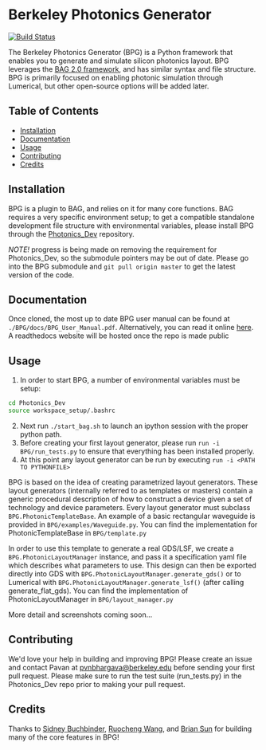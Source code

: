 # Berkeley Photonics Generator 
[![Build Status](https://dev.azure.com/pvnbhargava/BPG_CI/_apis/build/status/pvnbhargava.BPG?branchName=master)](https://dev.azure.com/pvnbhargava/BPG_CI/_build/latest?definitionId=1&branchName=master)

The Berkeley Photonics Generator (BPG) is a Python framework that enables you to generate and simulate silicon photonics 
layout. BPG leverages the [BAG 2.0 framework](https://github.com/ucb-art/BAG_framework), and has similar syntax and 
file structure. BPG is primarily focused on enabling photonic simulation through Lumerical, but other open-source options will 
be added later.

## Table of Contents
- [Installation](#Installation)
- [Documentation](#Documentation)
- [Usage](#Usage)
- [Contributing](#Contributing)
- [Credits](#Credits)

## Installation
BPG is a plugin to BAG, and relies on it for many core functions. BAG requires a very specific environment setup; 
to get a compatible standalone development file structure with environmental variables, please install BPG through 
the [Photonics_Dev](https://github.com/pvnbhargava/Photonics_Dev) repository.

*NOTE!* progress is being made on removing the requirement for Photonics_Dev, so the submodule pointers may be out of date.
Please go into the BPG submodule and `git pull origin master` to get the latest version of the code.

## Documentation
Once cloned, the most up to date BPG user manual can be found at `./BPG/docs/BPG_User_Manual.pdf`. Alternatively, you
can read it online [here](docs/BPG_User_Manual.pdf). A readthedocs website will be hosted once the repo is made public

## Usage
1) In order to start BPG, a number of environmental variables must be setup:
```bash
cd Photonics_Dev
source workspace_setup/.bashrc
```
2) Next run `./start_bag.sh` to launch an ipython session with the proper python path.
3) Before creating your first layout generator, please run `run -i BPG/run_tests.py` to ensure that everything has been 
installed properly.
4) At this point any layout generator can be run by executing `run -i <PATH TO PYTHONFILE>`

BPG is based on the idea of creating parametrized layout generators. These layout generators (internally referred to 
as templates or masters) contain a generic procedural description of how to construct a device given a set 
of technology and device parameters. Every layout generator must subclass `BPG.PhotonicTemplateBase`. An example of a 
basic rectangular waveguide is provided in `BPG/examples/Waveguide.py`. You can find the implementation for PhotonicTemplateBase
in `BPG/template.py`

In order to use this template to generate a real GDS/LSF, we create a `BPG.PhotonicLayoutManager` instance, and pass it a specification
yaml file which describes what parameters to use. This design can then be exported directly into GDS with `BPG.PhotonicLayoutManager.generate_gds()`
or to Lumerical with `BPG.PhotonicLayoutManager.generate_lsf()` (after calling generate_flat_gds). You can find the implementation
of PhotonicLayoutManager in `BPG/layout_manager.py`

More detail and screenshots coming soon...

## Contributing
We'd love your help in building and improving BPG! Please create an issue and contact Pavan at 
pvnbhargava@berkeley.edu before sending your first pull request. Please make sure to run the test suite (run_tests.py)
in the Photonics_Dev repo prior to making your pull request.

## Credits
Thanks to [Sidney Buchbinder](https://github.com/sbuchbinder),
[Ruocheng Wang](https://github.com/Ruocheng-Wang),
and [Brian Sun](https://github.com/bsun598) for building many of the core features in BPG!
